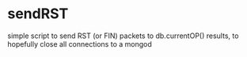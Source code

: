 sendRST
=======

simple script to send RST (or FIN) packets to db.currentOP() results, to hopefully close all connections to a mongod
